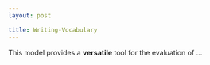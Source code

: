 ```yaml
---
layout: post

title: Writing-Vocabulary
---
```


This model provides a **versatile** tool for the evaluation of ...

